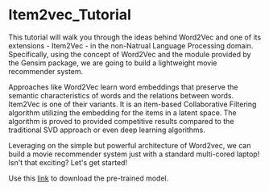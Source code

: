 # Item2vec_Tutorial
This tutorial will walk you through the ideas behind Word2Vec and one of its extensions - Item2Vec - in the non-Natrual Language Processing domain. Specifically, using the concept of Word2Vec and the module provided by the Gensim package, we are going to build a lightweight movie recommender system.

Approaches like Word2Vec learn word embeddings that preserve the semantic characteristics of words and the relations between words. Item2Vec is one of their variants. It is an item-based Collaborative Filtering algorithm utilizing the embedding for the items in a latent space. The algorithm is proved to provided competitive results compared to the traditional SVD approach or even deep learning algorithms.

Leveraging on the simple but powerful architecture of Word2vec, we can build a movie recommender system just with a standard multi-cored laptop! Isn't that exciting? Let's get started!

Use this [link](https://drive.google.com/open?id=1FTBsbPtYCAcS_N53MEr3VUwSqGfeIPHe) to download the pre-trained model.
